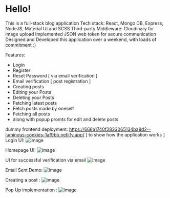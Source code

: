 # Hello!

This is a full-stack blog application 
Tech stack: React, Mongo DB, Express, NodeJS, Material UI and SCSS
Third-party Middleware: Cloudinary for image upload
Implemented JSON web token for secure communication 
Designed and Developed this application over a weekend, with loads of commitment :)

Features:
- Login
- Register
- Reset Password [ via email verification ]
- Email verification [ post registration ]
- Creating posts
- Editing your Posts
- Deleting your Posts
- Fetching latest posts
- Fetch posts made by oneself
- Fetching all posts
- along with popup promts for edit and delete posts 

dummy frontend deployment: https://668a1740f2833065134ba8d2--luminous-conkies-1af9bb.netlify.app/ [ to show how the application works ]
Login UI:
![image](https://github.com/VishnupriyaThammina/blog-frontend/assets/89837239/e481e399-a377-4797-b2ad-a9e62dd97f9d)

Homepage UI: 
![image](https://github.com/VishnupriyaThammina/blog-frontend/assets/89837239/9a88c172-aa24-46e8-a6b9-19adbbb0261a)

UI for successful verification via email 
![image](https://github.com/VishnupriyaThammina/blog-frontend/assets/89837239/097f5abf-de68-45b1-91fc-4cd78846018b)

Email Sent Demo: 
![image](https://github.com/VishnupriyaThammina/blog-frontend/assets/89837239/7d002587-06af-44bd-a724-47d68baa03ac)


Creating a post : 
![image](https://github.com/VishnupriyaThammina/blog-frontend/assets/89837239/f5d065c3-20b5-4bea-bb1b-5fa32ae14df2)

Pop Up implementation : ![image](https://github.com/VishnupriyaThammina/blog-frontend/assets/89837239/093873b5-2b1a-4994-ae91-7852a215114f)

